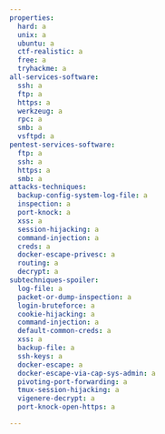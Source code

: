 ```yaml
---
properties:
  hard: a
  unix: a
  ubuntu: a
  ctf-realistic: a
  free: a
  tryhackme: a
all-services-software:
  ssh: a
  ftp: a
  https: a
  werkzeug: a
  rpc: a
  smb: a
  vsftpd: a
pentest-services-software:
  ftp: a
  ssh: a
  https: a
  smb: a
attacks-techniques:
  backup-config-system-log-file: a
  inspection: a
  port-knock: a
  xss: a
  session-hijacking: a
  command-injection: a
  creds: a
  docker-escape-privesc: a
  routing: a
  decrypt: a
subtechniques-spoiler:
  log-file: a
  packet-or-dump-inspection: a
  login-bruteforce: a
  cookie-hijacking: a
  command-injection: a
  default-common-creds: a
  xss: a
  backup-file: a
  ssh-keys: a
  docker-escape: a
  docker-escape-via-cap-sys-admin: a
  pivoting-port-forwarding: a
  tmux-session-hijacking: a
  vigenere-decrypt: a
  port-knock-open-https: a

---
```


